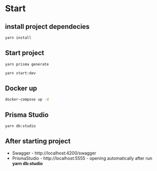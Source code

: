 # Start

## install project dependecies
```bash
yarn install
```

## Start project
```bash
yarn prisma generate

yarn start:dev 
```

## Docker up
```bash
docker-compose up -d
```

## Prisma Studio
```bash
yarn db:studio
```

## After starting project
 - Swagger - http://localhost:4200/swagger
 - PrismaStudio - http://localhost:5555 - opening automatically after run **yarn db:studio**
